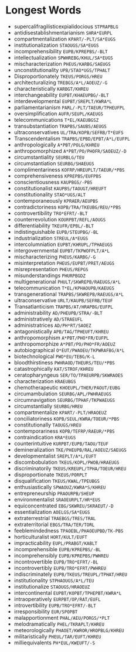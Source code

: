 # Longest Words

* supercalifragilisticexpialidocious `STPRAPBLG`
* antidisestablishmentarianism `SHRA*EURPL`
* compartmentalization `KPART/-PLT/SA*EUGS`
* institutionalization `STAOUGS/SA*EUGS`
* incomprehensibility `EUPB/KPREPBS/-BLT`
* intellectualization `SPWHREBG/KHUL/SA*EUGS`
* mischaracterization `PHEUS/KARBG/SAEUGS`
* unconstitutionality `UPB/STAO*UGS/TPHALT`
* Disproportionately `TKEUS/PORGS/HREU`
* architecturalizing `TREBGS/A*L/AOEUZ/-G`
* characteristically `KARBGT/KHREU`
* interchangeability `EUPBT/KHAEUPBG/-BLT`
* interdevelopmental `EUPBT/SREPLT/KWRA*L`
* parliamentarianism `PARL/-PLT/TAEUR/TPHEUFPL`
* oversimplification `AUFR/SEUPL/KAEUGS`
* telecommunications `T*EL/KAEUBGSZ`
* transubstantiation `TRAPBS/SAUBS/AEUGS`
* ultraconservatives `UL/TRA/KOPB/SEFRB/T*EUFS`
* Transcendentalism `TRAPBS/EPBD/EPBT/A*L/EUFPL`
* anthropologically `A*PBT/POLG/KHREU`
* anthropomorphized `A*PBT/PO/PHOFR/SAOEUZ/-D`
* circumstantiality `SEURBLG/TEU`
* circumstantiation `SEURBG/SHAEUGS`
* complimentariness `KOFRP/HREUPLT/TAEUR/*PBS`
* comprehensiveness `KPREPBS/EUFPBS`
* conscientiousness `KAUPBGS/-PBS`
* constitutionalist `KAUPBS/TAOUGT/HREUFT`
* constitutionality `STAO*UGS/ALT`
* contemporaneously `KPRAER/AEUPBS`
* contradictoriness `KOPB/TRA/TKEUBG/REU/*PBS`
* controvertibility `TRO*EFRT/-BLT`
* counterrevolution `KOURPBT/REFL/AOUGS`
* differentiability `TKEUFR/EPBL/-BLT`
* indistinguishable `EUPB/STEUPBG/-BL`
* industrialization `STREUL/A*EUGS`
* intercolumniation `EUPBT/KHRUPL/TPHAEUGS`
* intergovernmental `EUPBT/TKPWOFPLT/A*L`
* mischaracterizing `PHEUS/KARBG/-G`
* misinterpretation `PHEUS/EUPBT/PRET/AEUGS`
* misrepresentation `PHEUS/REPGS`
* misunderstandings `PHURPBGDZ`
* multigenerational `PHULT/SKWREPB/RAEUGS/A*L`
* telecommunication `T*EL/KPHAOUPB/KAEUGS`
* transgenerational `TRAPBS/SKWREPB/RAEUGS/A*L`
* ultraconservative `URLT/KAUPB/SEFRB/TEUF`
* Transatlanticism `TRAPBS/AT/HRAPBG/EUFPL`
* administrability `AD/PHEUPB/STRA/-BLT`
* administratively `AD/STRAEUFL`
* administratrices `AD/PH*RT/SAOEZ`
* antagonistically `APB/TAG/TPHEUFT/KHREU`
* anthropomorphism `A*PBT/PHO*FR/EUFPL`
* anthropomorphize `A*PBT/PO/PHO*FR/AOEUZ`
* autobiographical `O*EUT/PWAOEU/TKPWRAFBG/A*L`
* biotechnological `PWO*EU/TEBG/K-L`
* bloodthirstiness `PWHRAOD/THEURS/TEU/*PBS`
* catastrophically `KAT/STROF/KHREU`
* ceratopharyngeus `SER/TO/TPAEURPB/SKWRAOES`
* characterization `KRAEUBGS`
* chemotherapeutic `KHOEUPL/THER/PAOUT/EUBG`
* circumambulation `SEURBG/APL/PWHRAEUGS`
* circumnavigation `SEURBG/TPHAF/TKPWAEUGS`
* circumstantially `SEURBG/HREU`
* compartmentalize `KPART/-PLT/HRAOEUZ`
* conciliatoriness `KOPB/SEUL/KWRA/TOEUR/*PBS`
* constitutionally `TAOUGS/HREU`
* contemporariness `KOPB/TEFRP/RAEUR/*PBS`
* contraindication `KRA*EUGS`
* counterintuitive `KURPBT/EUPB/TAOU/TEUF`
* demineralization `TKE/PHEUPB/RAL/AOEUZ/SAEUGS`
* developmentalist `SREPLT/A*L/EUFT`
* discombobulation `TKEUS/KOPL/PWOB/HRAEUGS`
* discriminatorily `TKEUS/KREUPL/TPHA/TOEUR/HREU`
* disproportionate `TKEUS/PORPLT`
* disqualification `TKEUS/KWAL/TPEUBGS`
* enthusiastically `SPWAOUZ/KWRA*S/KHREU`
* entrepreneurship `PRAOURPB/SHEUP`
* environmentalist `SRAOEURPLT/HR*EUS`
* equiconcentrated `EBG/SKWREU/SKRAEUT/-D`
* essentialization `AOELGS/SA*EUGS`
* extraterrestrial `TRAEBGS/TRES/TRAL`
* extraterritorial `EBGS/TRA/TER/TORL`
* feeblemindedness `TPAOEBL/PHAOEUPBD/TK-PBS`
* horticulturalist `HORT/KULT/EUFT`
* impracticability `EUPL/PRABGT/KABLT`
* incomprehensible `EUPB/KPREPBS/-BL`
* incomprehensibly `EUPB/KPREPBS/PWHREU`
* incontrovertible `EUPB/TRO*EFRT/-BL`
* incontrovertibly `EUPB/TRO*EFRT/PWHREU`
* indiscriminately `EUPB/TKEUS/TREUPL/TPHAT/HREU`
* institutionality `STPHAOUGS/A*L/TEU`
* institutionalize `STAOUGS/HRAOEUZ`
* intercontinental `EUPBT/KOPBT/TPHEPBT/KWRA*L`
* intraoperatively `EURPBT/OP/RAT/EUFL`
* introvertibility `EUPB/TRO*EFRT/-BLT`
* irresponsibility `EUR/SPOPBT`
* malapportionment `PHAL/AEU/PORGS/*PLT`
* melodramatically `PHEL/TKRAPLT/KHREU`
* meteorologically `PHAOET/KWROR/HROPBLG/KHREU`
* militaristically `PHEUL/TAR/EUFT/KHREU`
* milliequivalents `PH*EUL/KWEUFT/-S`

